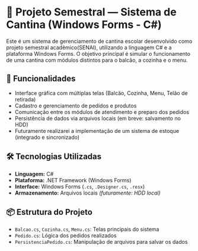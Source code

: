 # 🥪 Projeto Semestral — Sistema de Cantina (Windows Forms - C#)

Este é um sistema de gerenciamento de cantina escolar desenvolvido como projeto semestral acadêmico(SENAI), utilizando a linguagem C# e a plataforma Windows Forms. O objetivo principal é simular o funcionamento de uma cantina com módulos distintos para o balcão, a cozinha e o menu.

## 🎯 Funcionalidades

- Interface gráfica com múltiplas telas (Balcão, Cozinha, Menu, Telão de retirada)
- Cadastro e gerenciamento de pedidos e produtos
- Comunicação entre os módulos de atendimento e preparo dos pedidos
- Persistência de dados via arquivos locais (em breve: salvamento no HDD)
- Futuramente realizarei a implementação de um sistema de estoque (integrado e sincronizado)

## 🛠️ Tecnologias Utilizadas

- **Linguagem:** C#
- **Plataforma:** .NET Framework (Windows Forms)
- **Interface:** Windows Forms (`.cs`, `.Designer.cs`, `.resx`)
- **Armazenamento:** Arquivos locais *(futuramente: HDD local)*

## 📦 Estrutura do Projeto

- `Balcao.cs`, `Cozinha.cs`, `Menu.cs`: Telas principais do sistema
- `Pedido.cs`: Lógica dos pedidos realizados
- `PersistenciaPedido.cs`: Manipulação de arquivos para salvar os dados
